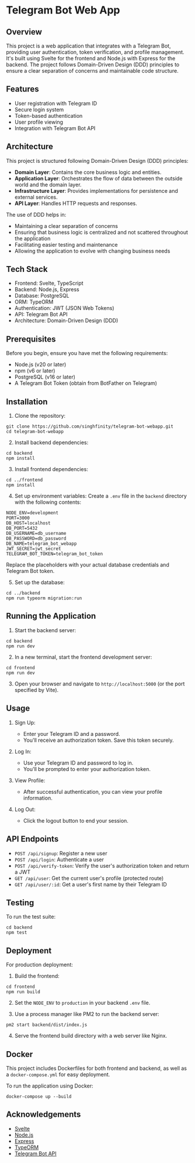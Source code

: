 # Telegram Bot Web App

## Overview

This project is a web application that integrates with a Telegram Bot, providing user authentication, token verification, and profile management. It's built using Svelte for the frontend and Node.js with Express for the backend. The project follows Domain-Driven Design (DDD) principles to ensure a clear separation of concerns and maintainable code structure.


## Features

- User registration with Telegram ID
- Secure login system
- Token-based authentication
- User profile viewing
- Integration with Telegram Bot API

## Architecture

This project is structured following Domain-Driven Design (DDD) principles:

- **Domain Layer**: Contains the core business logic and entities.
- **Application Layer**: Orchestrates the flow of data between the outside world and the domain layer.
- **Infrastructure Layer**: Provides implementations for persistence and external services.
- **API Layer**: Handles HTTP requests and responses.

The use of DDD helps in:
- Maintaining a clear separation of concerns
- Ensuring that business logic is centralized and not scattered throughout the application
- Facilitating easier testing and maintenance
- Allowing the application to evolve with changing business needs

## Tech Stack

- Frontend: Svelte, TypeScript
- Backend: Node.js, Express
- Database: PostgreSQL
- ORM: TypeORM
- Authentication: JWT (JSON Web Tokens)
- API: Telegram Bot API
- Architecture: Domain-Driven Design (DDD)

## Prerequisites

Before you begin, ensure you have met the following requirements:

- Node.js (v20 or later)
- npm (v6 or later)
- PostgreSQL (v16 or later)
- A Telegram Bot Token (obtain from BotFather on Telegram)

## Installation

1. Clone the repository:
```
git clone https://github.com/singhfinity/telegram-bot-webapp.git
cd telegram-bot-webapp
```

2. Install backend dependencies:
```
cd backend
npm install
```

3. Install frontend dependencies:
```
cd ../frontend
npm install
```

4. Set up environment variables:
Create a `.env` file in the `backend` directory with the following contents:
```
NODE_ENV=development
PORT=3000
DB_HOST=localhost
DB_PORT=5432
DB_USERNAME=db_username
DB_PASSWORD=db_password
DB_NAME=telegram_bot_webapp
JWT_SECRET=jwt_secret
TELEGRAM_BOT_TOKEN=telegram_bot_token
```
Replace the placeholders with your actual database credentials and Telegram Bot token.

5. Set up the database:
```
cd ../backend
npm run typeorm migration:run
```

## Running the Application

1. Start the backend server:
```
cd backend
npm run dev
```

2. In a new terminal, start the frontend development server:
```
cd frontend
npm run dev
```

3. Open your browser and navigate to `http://localhost:5000` (or the port specified by Vite).

## Usage

1. Sign Up:
   - Enter your Telegram ID and a password.
   - You'll receive an authorization token. Save this token securely.

2. Log In:
   - Use your Telegram ID and password to log in.
   - You'll be prompted to enter your authorization token.

3. View Profile:
   - After successful authentication, you can view your profile information.

4. Log Out:
   - Click the logout button to end your session.

## API Endpoints

- `POST /api/signup`: Register a new user
- `POST /api/login`: Authenticate a user
- `POST /api/verify-token`: Verify the user's authorization token and return a JWT
- `GET /api/user`: Get the current user's profile (protected route)
- `GET /api/user/:id`: Get a user's first name by their Telegram ID

## Testing

To run the test suite:

```
cd backend
npm test
```

## Deployment

For production deployment:

1. Build the frontend:
```
cd frontend
npm run build
```

2. Set the `NODE_ENV` to `production` in your backend `.env` file.

3. Use a process manager like PM2 to run the backend server:
```
pm2 start backend/dist/index.js
```

4. Serve the frontend build directory with a web server like Nginx.

## Docker

This project includes Dockerfiles for both frontend and backend, as well as a `docker-compose.yml` for easy deployment.

To run the application using Docker:

```
docker-compose up --build
```

## Acknowledgements

- [Svelte](https://svelte.dev/)
- [Node.js](https://nodejs.org/)
- [Express](https://expressjs.com/)
- [TypeORM](https://typeorm.io/)
- [Telegram Bot API](https://core.telegram.org/bots/api)